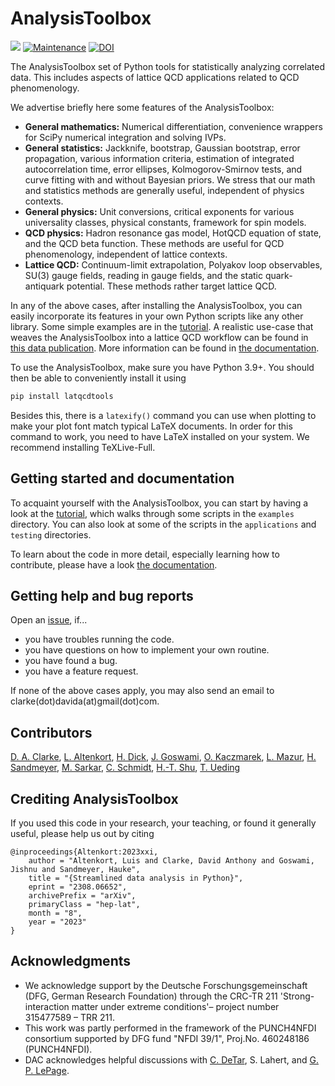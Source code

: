 # AnalysisToolbox

[![](https://img.shields.io/badge/docs-dev-blue.svg)](https://latticeqcd.github.io/AnalysisToolbox)
[![Maintenance](https://img.shields.io/badge/Maintained%3F-yes-green.svg)](https://github.com/LatticeQCD/AnalysisToolbox/commits/main)
[![DOI](https://zenodo.org/badge/DOI/10.5281/zenodo.8259640.svg)](https://doi.org/10.5281/zenodo.8241876)



The AnalysisToolbox set of Python tools for statistically analyzing correlated data. 
This includes aspects of lattice QCD applications related to QCD phenomenology. 


We advertise briefly here some features of the AnalysisToolbox:
- **General mathematics:** Numerical differentiation, convenience wrappers for
SciPy numerical integration and solving IVPs.
- **General statistics:** Jackknife, bootstrap, Gaussian bootstrap, error propagation,
various information criteria, estimation of integrated autocorrelation time,
error ellipses, Kolmogorov-Smirnov tests, 
and curve fitting with and without Bayesian priors.
We stress that our math and statistics methods are generally useful, independent of physics contexts.
- **General physics:** Unit conversions, critical exponents for various universality
classes, physical constants, framework for spin models. 
- **QCD physics:** Hadron resonance gas model, HotQCD equation of state, and the QCD beta function. 
These methods are useful for QCD phenomenology, independent of lattice contexts.
- **Lattice QCD:** Continuum-limit extrapolation, Polyakov loop observables, SU(3) gauge
fields, reading in gauge fields, and the static quark-antiquark potential. These methods
rather target lattice QCD. 


In any of the above cases, after installing the AnalysisToolbox, you can easily incorporate
its features in your own Python scripts like any other library.
Some simple examples are in the [tutorial](https://latticeqcd.github.io/AnalysisToolbox/tutorial.html).
A realistic use-case that weaves the AnalysisToolbox into a lattice
QCD workflow can be found in [this data publication](https://pub.uni-bielefeld.de/record/2979080).
More information can be found in [the documentation](https://latticeqcd.github.io/AnalysisToolbox).


To use the AnalysisToolbox, make sure you have Python 3.9+. You should then be able to
conveniently install it using
```bash
pip install latqcdtools
```
Besides this, there is a `latexify()` command you can use when plotting to make your
plot font match typical LaTeX documents. In order for this command to work, you need
to have LaTeX installed on your system. We recommend installing TeXLive-Full.


## Getting started and documentation

To acquaint yourself with the AnalysisToolbox, you can start by
having a look at the [tutorial](https://latticeqcd.github.io/AnalysisToolbox/tutorial.html),
which walks through some scripts in the `examples` directory.
You can also look at some of the scripts in the `applications` and `testing` directories.

To learn about the code in more detail, especially learning how to contribute, please have
a look [the documentation](https://latticeqcd.github.io/AnalysisToolbox).


## Getting help and bug reports

Open an [issue](https://github.com/LatticeQCD/AnalysisToolbox/issues), if...
- you have troubles running the code.
- you have questions on how to implement your own routine.
- you have found a bug.
- you have a feature request.

If none of the above cases apply, you may also send an email to clarke(dot)davida(at)gmail(dot)com.


## Contributors

[D. A. Clarke](https://github.com/clarkedavida), 
[L. Altenkort](https://github.com/luhuhis), 
[H. Dick](https://github.com/redweasel),
[J. Goswami](https://github.com/jishnuxx),
[O. Kaczmarek](https://github.com/olaf-kaczmarek),
[L. Mazur](https://github.com/lukas-mazur),
[H. Sandmeyer](https://github.com/hsandmeyer),
[M. Sarkar](https://github.com/mugdhasarkar),
[C. Schmidt](https://github.com/schmidt74), 
[H.-T. Shu](https://github.com/haitaoshu), 
[T. Ueding](https://github.com/SiggiUphues)

## Crediting AnalysisToolbox

If you used this code in your research, your teaching, or found it generally useful, please help
us out by citing
```
@inproceedings{Altenkort:2023xxi,
    author = "Altenkort, Luis and Clarke, David Anthony and Goswami, Jishnu and Sandmeyer, Hauke",
    title = "{Streamlined data analysis in Python}",
    eprint = "2308.06652",
    archivePrefix = "arXiv",
    primaryClass = "hep-lat",
    month = "8",
    year = "2023"
}
```

## Acknowledgments

- We acknowledge support by the Deutsche Forschungsgemeinschaft (DFG, German Research Foundation) through the CRC-TR 211 'Strong-interaction matter under extreme conditions'– project number 315477589 – TRR 211.
- This work was partly performed in the framework of the PUNCH4NFDI consortium supported by DFG fund "NFDI 39/1", Proj.No. 460248186 (PUNCH4NFDI).
- DAC acknowledges helpful discussions with [C. DeTar](https://github.com/detar), S. Lahert, 
and [G. P. LePage](https://github.com/gplepage).

